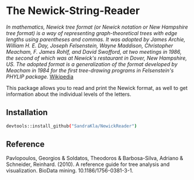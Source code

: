 # The Newick-String-Reader

*In mathematics, Newick tree format (or Newick notation or New Hampshire tree format) is a way of representing graph-theoretical trees with edge lengths using parentheses and commas. It was adopted by James Archie, William H. E. Day, Joseph Felsenstein, Wayne Maddison, Christopher Meacham, F. James Rohlf, and David Swofford, at two meetings in 1986, the second of which was at Newick's restaurant in Dover, New Hampshire, US. The adopted format is a generalization of the format developed by Meacham in 1984 for the first tree-drawing programs in Felsenstein's PHYLIP package.* [Wikipedia](https://en.wikipedia.org/wiki/Newick_format)


This package allows you to read and print the Newick format, as well to get information about the individual levels of the letters.

## Installation

```bash
devtools::install_github("SandraKla/NewickReader")
```

## Reference

Pavlopoulos, Georgios & Soldatos, Theodoros & Barbosa-Silva, Adriano & Schneider, Reinhard. (2010). A reference guide for tree analysis and visualization. BioData mining. 10.1186/1756-0381-3-1. 
